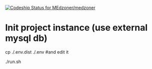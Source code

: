 [ ![Codeship Status for MEdzoner/medzoner](https://app.codeship.com/projects/f0eee150-36df-0134-3f56-36dc468776c7/status?branch=master)](https://app.codeship.com/projects/165642)

# Init project instance (use external mysql db)

cp ./.env.dist ./.env #and edit it

./run.sh

